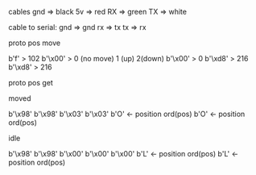 
cables
gnd => black
5v  => red
RX  => green
TX  => white

cable to serial:
gnd => gnd
rx  => tx
tx  => rx

proto pos move

b'f'  > 102
b'\x00' > 0 (no move) 1 (up) 2(down)
b'\x00' > 0
b'\xd8' > 216
b'\xd8' > 216


proto pos get

moved

b'\x98'
b'\x98'
b'\x03'
b'\x03'
b'O' <- position ord(pos)
b'O' <- position ord(pos)

idle

b'\x98'
b'\x98'
b'\x00'
b'\x00'
b'\x00'
b'L' <- position ord(pos)
b'L' <- position ord(pos)
